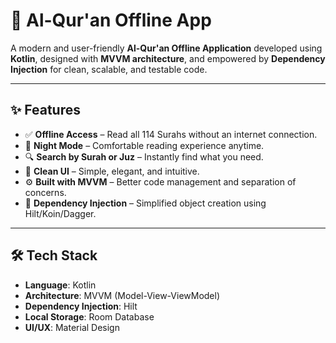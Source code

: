 # 📖 Al-Qur'an Offline App

A modern and user-friendly **Al-Qur'an Offline Application** developed using **Kotlin**, designed with **MVVM architecture**, and empowered by **Dependency Injection** for clean, scalable, and testable code.

---

## ✨ Features

- ✅ **Offline Access** – Read all 114 Surahs without an internet connection.
- 🌙 **Night Mode** – Comfortable reading experience anytime.
- 🔍 **Search by Surah or Juz** – Instantly find what you need.
- 🎨 **Clean UI** – Simple, elegant, and intuitive.
- ⚙️ **Built with MVVM** – Better code management and separation of concerns.
- 💉 **Dependency Injection** – Simplified object creation using Hilt/Koin/Dagger.

---

## 🛠 Tech Stack

- **Language**: Kotlin  
- **Architecture**: MVVM (Model-View-ViewModel)  
- **Dependency Injection**: Hilt
- **Local Storage**: Room Database  
- **UI/UX**: Material Design
